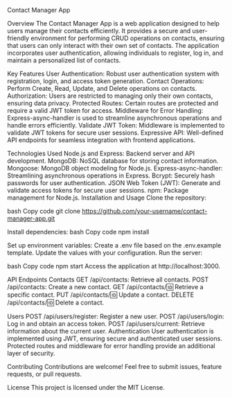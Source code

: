 Contact Manager App

Overview
The Contact Manager App is a web application designed to help users manage their contacts efficiently. It provides a secure and user-friendly environment for performing CRUD operations on contacts, ensuring that users can only interact with their own set of contacts. The application incorporates user authentication, allowing individuals to register, log in, and maintain a personalized list of contacts.

Key Features
User Authentication: Robust user authentication system with registration, login, and access token generation.
Contact Operations: Perform Create, Read, Update, and Delete operations on contacts.
Authorization: Users are restricted to managing only their own contacts, ensuring data privacy.
Protected Routes: Certain routes are protected and require a valid JWT token for access.
Middleware for Error Handling: Express-async-handler is used to streamline asynchronous operations and handle errors efficiently.
Validate JWT Token: Middleware is implemented to validate JWT tokens for secure user sessions.
Expressive API: Well-defined API endpoints for seamless integration with frontend applications.

Technologies Used
Node.js and Express: Backend server and API development.
MongoDB: NoSQL database for storing contact information.
Mongoose: MongoDB object modeling for Node.js.
Express-async-handler: Streamlining asynchronous operations in Express.
Bcrypt: Securely hash passwords for user authentication.
JSON Web Token (JWT): Generate and validate access tokens for secure user sessions.
npm: Package management for Node.js.
Installation and Usage
Clone the repository:

bash
Copy code
git clone https://github.com/your-username/contact-manager-app.git

Install dependencies:
bash
Copy code
npm install

Set up environment variables:
Create a .env file based on the .env.example template.
Update the values with your configuration.
Run the server:

bash
Copy code
npm start
Access the application at http://localhost:3000.

API Endpoints
Contacts
GET /api/contacts: Retrieve all contacts.
POST /api/contacts: Create a new contact.
GET /api/contacts/:id: Retrieve a specific contact.
PUT /api/contacts/:id: Update a contact.
DELETE /api/contacts/:id: Delete a contact.

Users
POST /api/users/register: Register a new user.
POST /api/users/login: Log in and obtain an access token.
POST /api/users/current: Retrieve information about the current user.
Authentication
User authentication is implemented using JWT, ensuring secure and authenticated user sessions. Protected routes and middleware for error handling provide an additional layer of security.

Contributing
Contributions are welcome! Feel free to submit issues, feature requests, or pull requests.

License
This project is licensed under the MIT License.


